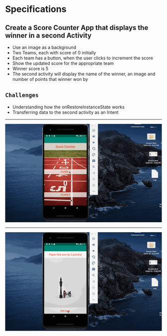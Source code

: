 # Specifications

## Create a Score Counter App that displays the winner in a second Activity
<ul>
  <li>Use an image as a background</li>
  <li>Two Teams, each with score of 0 initially</li>
  <li>Each team has a button, when the user clicks to increment the score</li>
  <li>Show the updated score for the appropriate team</li>
  <li>Winner score is 5</li>
  <li>The second activity will display the name of the winner, an image and number of points that winner won by</li>
 </ul>
 
 ## `Challenges`
 <ul>
  <li>Understanding how the onRestoreInstanceState works</li>
  <li>Transferring data to the second activity as an Intent</li>
 </ul>
 
 ---
 
 ![](score_counter1.gif)
 
 ---
 
 ![](score_counter2.gif)
